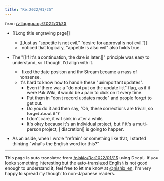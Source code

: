 ```yaml
---
title: "Re:2022/01/25"
---
```


from [/villagepump/2022/01/25](https://scrapbox.io/villagepump/2022/01/25)

- [[Long title engraving page]]

    - [[Just as "appetite is not evil," "desire for approval is not evil."]]
    - I noticed that logically, "appetite is also evil" also holds true.
- The "[[If it's a continuation, the date is later.]]" principle was easy to understand, so I thought I'd align with it.
    - I fixed the date position and the Stream became a mass of nonsense.
    - It's hard to know how to handle these "unimportant updates".
        - Even if there was a "do not put on the update list" flag, as if it were PukiWiki, it would be a pain to click on it every time.
        - Put them in "don't record updates mode" and people forget to get out.
        - Do you do it and then say, "Oh, these corrections are trivial, so forget about it"?
        - I don't care, it will sink in after a while.
        - It's okay because it's an individual project, but if it's a multi-person project, [[discretion]] is going to happen.
- As an aside, when I wrote "refrain" or something like that, I started thinking "what's the English word for this?"

---
This page is auto-translated from [/nishio/Re:2022/01/25](https://scrapbox.io/nishio/Re:2022/01/25) using DeepL. If you looks something interesting but the auto-translated English is not good enough to understand it, feel free to let me know at [@nishio_en](https://twitter.com/nishio_en). I'm very happy to spread my thought to non-Japanese readers.